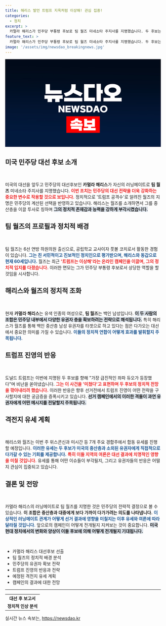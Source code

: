 ```yaml
---
title: 해리스 발언 트럼프 지옥처럼 이상해! 관심 집중!
categories:
  - 정치
excerpt: >
  카멀라 해리스가 민주당 부통령 후보로 팀 월즈 미네소타 주지사를 지명했습니다. 두 후보는 트럼프 공격수로서 날카로운 발언을 쏟아내며 대선 캠페인을 시작, 미국의 중산층을 위한 비전을 강조하고 있습니다.
feature_text: >
  카멀라 해리스가 민주당 부통령 후보로 팀 월즈 미네소타 주지사를 지명했습니다. 두 후보는 트럼프 공격수로서 날카로운 발언을 쏟아내며 대선 캠페인을 시작, 미국의 중산층을 위한 비전을 강조하고 있습니다.
image: '/assets/img/newsdao_breakingnews.jpg'
---
```


<p><img src="/assets/img/newsdao_breakingnews.jpg" alt="ontimetimes 속보" /></p>

<h2 data-ke-size="size26">미국 민주당 대선 후보 소개</h2>

<p data-ke-size="size16">&nbsp;</p>

<p>미국의 대선을 앞두고 민주당의 대선후보인 <b>카멀라 해리스</b>가 자신의 러닝메이트로 <b>팀 월즈</b> 미네소타 주지사를 지명했습니다. <b><span style="color: #ee2323;">이번 조치는 민주당의 대선 전략을 더욱 강화하는 중요한 변수로 작용할 것으로 보입니다.</span></b> 정치적으로 '트럼프 공격수'로 알려진 월즈의 지명은 민주당의 계산된 선택을 반영하고 있습니다. 해리스는 월즈를 소개하면서 그를 중산층을 이끌 투사로 칭하며 <b><span style="background-color: #21538527;">그의 정치적 존재감과 능력을 강하게 부각시켰습니다.</span></b> </p>

<h2 data-ke-size="size26">팀 월즈의 프로필과 정치적 배경</h2>

<p data-ke-size="size16">&nbsp;</p>

<p>팀 월즈는 6선 연방 하원의원 출신으로, 공립학교 교사이자 풋볼 코치로서 활동한 경험이 있습니다. <b><span style="color: #1a5490;">그는 친 서민적이고 진보적인 정치인으로 평가받으며, 해리스와 동갑으로 현재 60세입니다.</span></b> 월즈는 최근 <b><span style="color: #ee2323;">'트럼프는 이상해'라는 온라인 캠페인을 이끌며, 그의 정치적 입지를 다졌습니다.</span></b> 이러한 면모는 그가 민주당 부통령 후보로서 상당한 역할을 할 것임을 시사합니다. </p>

<h2 data-ke-size="size26">해리스와 월즈의 정치적 조화</h2>

<p data-ke-size="size16">&nbsp;</p>

<p>현재 <b>카멀라 해리스</b>는 유색 인종의 여성으로, <b>팀 월즈</b>는 백인 남성입니다. <b><span style="background-color: #21538527;">이 두 사람의 조합은 민주당 내부에서 다양한 유권자 층을 확보하려는 전략으로 해석됩니다.</span></b> 특히 해리스가 월즈를 통해 백인 중산층 남성 유권자를 타겟으로 하고 있다는 점은 다가오는 대선에서 중요한 의미를 가질 수 있습니다. <b><span style="color: #1a5490;">이들의 정치적 연합이 어떻게 효과를 발휘할지 주목됩니다.</span></b></p>

<h2 data-ke-size="size26">트럼프 진영의 반응</h2>

<p data-ke-size="size16">&nbsp;</p>

<p>도널드 트럼프는 이번에 지명된 두 후보를 향해 "가장 급진적인 좌파 듀오가 등장했다"며 비난을 쏟아냈습니다. <b><span style="color: #ee2323;">그는 이 사건을 '미쳤다'고 표현하며 두 후보의 정치적 전망을 깎아내리려 했습니다.</span></b> 이러한 반응은 향후 선거전에서 트럼프 진영이 어떤 전략을 구사할지에 대한 궁금증을 증폭시키고 있습니다. <b><span style="background-color: #21538527;">선거 캠페인에서의 이러한 격돌이 과연 유권자에게 어떤 메시지를 전달할지 주목됩니다.</span></b></p>

<h2 data-ke-size="size26">격전지 유세 계획</h2>

<p data-ke-size="size16">&nbsp;</p>

<p>해리스와 월즈는 이번 주 위스콘신과 미시간 등 7개 주요 경합주에서 합동 유세를 진행할 예정입니다. <b><span style="color: #1a5490;">이러한 유세는 두 후보가 미국의 중산층과 소외된 유권자에게 직접적으로 다가갈 수 있는 기회를 제공합니다.</span></b> <b><span style="color: #ee2323;">특히 이들 지역의 여론은 대선 결과에 치명적인 영향을 미칠 것입니다.</span></b> 유세를 통해 어떤 이슈들이 부각될지, 그리고 유권자들의 반응은 어떨지 관심이 집중되고 있습니다.</p>

<h2 data-ke-size="size26">결론 및 전망</h2>

<p data-ke-size="size16">&nbsp;</p>

<p>카멀라 해리스의 러닝메이트로 팀 월즈를 지명한 것은 민주당의 전략적 결정으로 볼 수 있습니다. <b>이 조합은 중산층과 대중에게 보다 가까이 다가가려는 의도를 나타냅니다.</b> <b><span style="color: #1a5490;">이상적인 러닝메이트 관계가 어떻게 선거 결과에 영향을 미칠지는 이후 유세와 여론에 따라 달라질 것입니다.</span></b> 앞으로의 캠페인이 어떻게 전개될지 지켜보는 것이 중요합니다. <b><span style="background-color: #21538527;">미국 현대 정치에서의 변화와 양상이 이들 후보에 의해 어떻게 전개될지 기대됩니다.</span></b></p>

<p data-ke-size="size16">&nbsp;</p>

<ul>
    <li>카멀라 해리스 대선후보 선출</li>
    <li>팀 월즈의 정치적 배경 분석</li>
    <li>민주당의 유권자 확보 전략</li>
    <li>트럼프 진영의 반응과 전략</li>
    <li>예정된 격전지 유세 계획</li>
    <li>캠페인의 결과에 대한 전망</li>
</ul>

<hr>

<table>
    <tr>
        <td style="text-align: center; height: 17px;">
            <b>대선 후 보고서</b>
        </td>
    </tr>
    <tr>
        <td style="text-align: center; height: 17px;">
            <b>정치적 인상 분석</b>
        </td>
    </tr>
</table>
실시간 뉴스 속보는, <a href="https://newsdao.kr" rel="dofollow">https://newsdao.kr</a>


